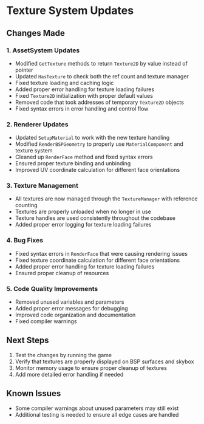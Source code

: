 # Texture System Updates

## Changes Made

### 1. AssetSystem Updates
- Modified `GetTexture` methods to return `Texture2D` by value instead of pointer
- Updated `HasTexture` to check both the ref count and texture manager
- Fixed texture loading and caching logic
- Added proper error handling for texture loading failures
- Fixed `Texture2D` initialization with proper default values
- Removed code that took addresses of temporary `Texture2D` objects
- Fixed syntax errors in error handling and control flow

### 2. Renderer Updates
- Updated `SetupMaterial` to work with the new texture handling
- Modified `RenderBSPGeometry` to properly use `MaterialComponent` and texture system
- Cleaned up `RenderFace` method and fixed syntax errors
- Ensured proper texture binding and unbinding
- Improved UV coordinate calculation for different face orientations

### 3. Texture Management
- All textures are now managed through the `TextureManager` with reference counting
- Textures are properly unloaded when no longer in use
- Texture handles are used consistently throughout the codebase
- Added proper error logging for texture loading failures

### 4. Bug Fixes
- Fixed syntax errors in `RenderFace` that were causing rendering issues
- Fixed texture coordinate calculation for different face orientations
- Added proper error handling for texture loading failures
- Ensured proper cleanup of resources

### 5. Code Quality Improvements
- Removed unused variables and parameters
- Added proper error messages for debugging
- Improved code organization and documentation
- Fixed compiler warnings

## Next Steps
1. Test the changes by running the game
2. Verify that textures are properly displayed on BSP surfaces and skybox
3. Monitor memory usage to ensure proper cleanup of textures
4. Add more detailed error handling if needed

## Known Issues
- Some compiler warnings about unused parameters may still exist
- Additional testing is needed to ensure all edge cases are handled
